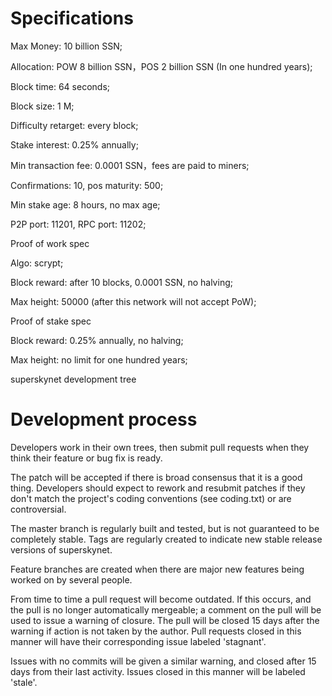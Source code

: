 
Specifications
===========================
Max Money: 10 billion SSN;

Allocation: POW 8 billion SSN，POS 2 billion SSN (In one hundred years);

Block time: 64 seconds;

Block size: 1 M;

Difficulty retarget: every block;

Stake interest: 0.25% annually;

Min transaction fee: 0.0001 SSN，fees are paid to miners;

Confirmations: 10, pos maturity: 500;

Min stake age: 8 hours, no max age;

P2P port: 11201, RPC port: 11202;

Proof of work spec

Algo: scrypt;

Block reward: after 10 blocks, 0.0001 SSN, no halving;

Max height: 50000 (after this network will not accept PoW);

Proof of stake spec

Block reward: 0.25% annually, no halving;

Max height: no limit for one hundred years;



superskynet development tree

Development process
===========================

Developers work in their own trees, then submit pull requests when
they think their feature or bug fix is ready.

The patch will be accepted if there is broad consensus that it is a
good thing.  Developers should expect to rework and resubmit patches
if they don't match the project's coding conventions (see coding.txt)
or are controversial.

The master branch is regularly built and tested, but is not guaranteed
to be completely stable. Tags are regularly created to indicate new
stable release versions of superskynet.

Feature branches are created when there are major new features being
worked on by several people.

From time to time a pull request will become outdated. If this occurs, and
the pull is no longer automatically mergeable; a comment on the pull will
be used to issue a warning of closure. The pull will be closed 15 days
after the warning if action is not taken by the author. Pull requests closed
in this manner will have their corresponding issue labeled 'stagnant'.

Issues with no commits will be given a similar warning, and closed after
15 days from their last activity. Issues closed in this manner will be 
labeled 'stale'.
